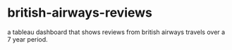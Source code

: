 # british-airways-reviews
a tableau dashboard that shows reviews from british airways travels over a 7 year period.
